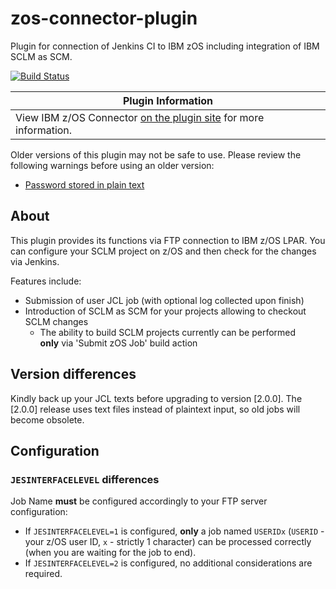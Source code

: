 # zos-connector-plugin
Plugin for connection of Jenkins CI to IBM zOS including integration of IBM SCLM as SCM.

[![Build Status](https://ci.jenkins.io/buildStatus/icon?job=Plugins/zos-connector-plugin/master)](https://ci.jenkins.io/job/Plugins/job/zos-connector-plugin/job/master/)

| Plugin Information                                                                                           |
|--------------------------------------------------------------------------------------------------------------|
| View IBM z/OS Connector [on the plugin site](https://plugins.jenkins.io/zos-connector) for more information. |

Older versions of this plugin may not be safe to use. Please review the
following warnings before using an older version:

-   [Password stored in plain text](https://jenkins.io/security/advisory/2018-06-25/#SECURITY-950)

## About

This plugin provides its functions via FTP connection to IBM z/OS LPAR.
You can configure your SCLM project on z/OS and then check for the
changes via Jenkins.

Features include:
- Submission of user JCL job (with optional log collected upon finish)
- Introduction of SCLM as SCM for your projects allowing to checkout SCLM changes
  - The ability to build SCLM projects currently can be performed **only** via 'Submit zOS Job' build action

## Version differences
Kindly back up your JCL texts before upgrading to version [2.0.0].
The [2.0.0] release uses text files instead of plaintext input, so old jobs will become obsolete.

## Configuration
### `JESINTERFACELEVEL` differences
Job Name **must** be configured accordingly to your FTP server
configuration:
- If `JESINTERFACELEVEL=1` is configured, **only** a job named `USERIDx`
(`USERID` - your z/OS user ID, `x` - strictly 1 character) can be
processed correctly (when you are waiting for the job to end).
- If `JESINTERFACELEVEL=2` is configured, no additional considerations are required.
